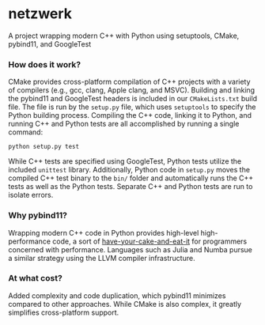 # netzwerk
A project wrapping modern C++ with Python using setuptools, CMake, pybind11, and GoogleTest

### How does it work?
CMake provides cross-platform compilation of C++ projects with a variety of compilers (e.g., gcc, clang, Apple clang, and MSVC). Building and linking the pybind11 and GoogleTest headers is included in our `CMakeLists.txt` build file. The file is run by the `setup.py` file, which uses `setuptools` to specify the Python building process. Compiling the C++ code, linking it to Python, and running C++ and Python tests are all accomplished by running a single command:

`python setup.py test`

While C++ tests are specified using GoogleTest, Python tests utilize the included `unittest` library. Additionally, Python code in `setup.py` moves the compiled C++ test binary to the `bin/` folder and automatically runs the C++ tests as well as the Python tests. Separate C++ and Python tests are run to isolate errors.

### Why pybind11?

Wrapping modern C++ code in Python provides high-level high-performance code, a sort of [have-your-cake-and-eat-it](https://en.wikipedia.org/wiki/You_can%27t_have_your_cake_and_eat_it) for programmers concerned with performance. Languages such as Julia and Numba pursue a similar strategy using the LLVM compiler infrastructure.

### At what cost?
Added complexity and code duplication, which pybind11 minimizes compared to other approaches. While CMake is also complex, it greatly simplifies cross-platform support.
